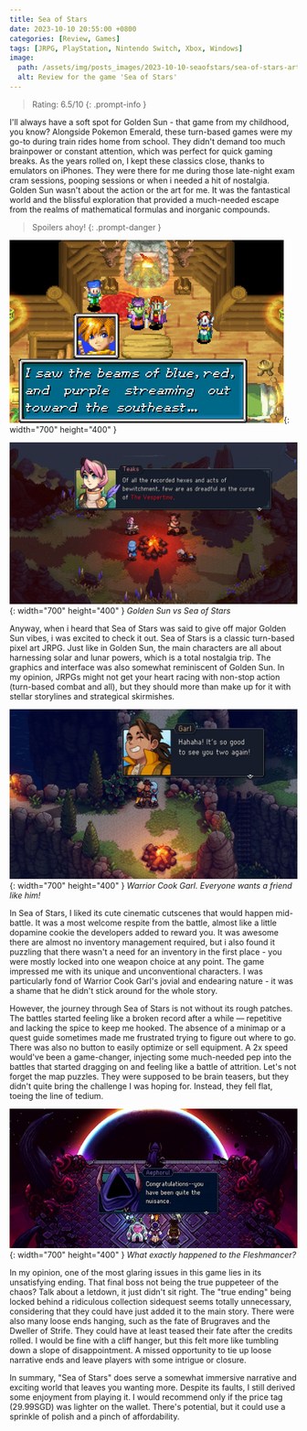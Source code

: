 ```yaml
---
title: Sea of Stars
date: 2023-10-10 20:55:00 +0800
categories: [Review, Games]
tags: [JRPG, PlayStation, Nintendo Switch, Xbox, Windows]
image:
  path: /assets/img/posts_images/2023-10-10-seaofstars/sea-of-stars-art-postimage.png
  alt: Review for the game 'Sea of Stars'
---
```


> Rating: 6.5/10 
{: .prompt-info }
 

<!-- ![](/assets/img/posts_images/2023-10-10-seaofstars/Sea_of_Stars_cover_art.jpg) -->

I'll always have a soft spot for Golden Sun - that game from my childhood, you know? Alongside Pokemon Emerald, these turn-based games were my go-to during train rides home from school. They didn't demand too much brainpower or constant attention, which was perfect for quick gaming breaks. As the years rolled on, I kept these classics close, thanks to emulators on iPhones. They were there for me during those late-night exam cram sessions, pooping sessions or when i needed a hit of nostalgia. Golden Sun wasn't about the action or the art for me. It was the fantastical world and the blissful exploration that provided a much-needed escape from the realms of mathematical formulas and inorganic compounds.
> Spoilers ahoy!
{: .prompt-danger }

![](/assets/img/posts_images/2023-10-10-seaofstars/goldensun_dialogue.png){: width="700" height="400" }

![](/assets/img/posts_images/2023-10-10-seaofstars/Sea_of_Stars_dialogue.jpg){: width="700" height="400" }
_Golden Sun vs Sea of Stars_

Anyway, when i heard that Sea of Stars was said to give off major Golden Sun vibes, i was excited to check it out. Sea of Stars is a classic turn-based pixel art JRPG. Just like in Golden Sun, the main characters are all about harnessing solar and lunar powers, which is a total nostalgia trip. The graphics and interface was also somewhat reminiscent of Golden Sun. In my opinion, JRPGs might not get your heart racing with non-stop action (turn-based combat and all), but they should more than make up for it with stellar storylines and strategical skirmishes. 


![](/assets/img/posts_images/2023-10-10-seaofstars/warrior_cook_garl.png){: width="700" height="400" } 
_Warrior Cook Garl. Everyone wants a friend like him!_

In Sea of Stars, I liked its cute cinematic cutscenes that would happen mid-battle. It was a most welcome respite from the battle, almost like a little dopamine cookie the developers added to reward you. It was awesome there are almost no inventory management required, but i also found it puzzling that there wasn't a need for an inventory in the first place - you were mostly locked into one weapon choice at any point. The game impressed me with its unique and unconventional characters. I was particularly fond of Warrior Cook Garl's jovial and endearing nature - it was a shame that he didn't stick around for the whole story. 

However, the journey through Sea of Stars is not without its rough patches. The battles started feeling like a broken record after a while — repetitive and lacking the spice to keep me hooked. The absence of a minimap or a quest guide sometimes made me frustrated trying to figure out where to go. There was also no button to easily optimize or sell equipment. A 2x speed would've been a game-changer, injecting some much-needed pep into the battles that started dragging on and feeling like a battle of attrition. Let's not forget the map puzzles. They were supposed to be brain teasers, but they didn't quite bring the challenge I was hoping for. Instead, they fell flat, toeing the line of tedium.

![](/assets/img/posts_images/2023-10-10-seaofstars/sea_of_stars_aephorul_ending.png){: width="700" height="400" } 
_What exactly happened to the Fleshmancer?_

In my opinion, one of the most glaring issues in this game lies in its unsatisfying ending. That final boss not being the true puppeteer of the chaos? Talk about a letdown, it just didn't sit right. The "true ending" being locked behind a ridiculous collection sidequest seems totally unnecessary, considering that they could have just added it to the main story. There were also many loose ends hanging, such as the fate of Brugraves and the Dweller of Strife. They could have at least teased their fate after the credits rolled. I would be fine with a cliff hanger, but this felt more like tumbling down a slope of disappointment. A missed opportunity to tie up loose narrative ends and leave players with some intrigue or closure. 

In summary, "Sea of Stars" does serve a somewhat immersive narrative and exciting world that leaves you wanting more. Despite its faults, I still derived some enjoyment from playing it. I would recommend only if the price tag (29.99SGD) was lighter on the wallet. There's potential, but it could use a sprinkle of polish and a pinch of affordability. 